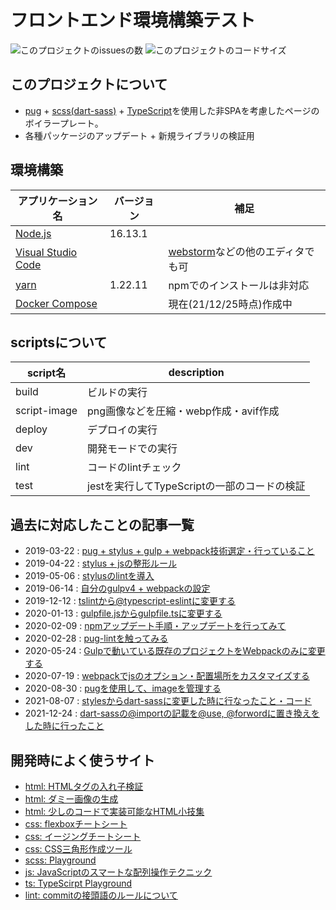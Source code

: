 # フロントエンド環境構築テスト

![このプロジェクトのissuesの数](https://img.shields.io/github/issues/miwashutaro0611/front-base)
![このプロジェクトのコードサイズ](https://img.shields.io/github/languages/code-size/miwashutaro0611/front-base)

## このプロジェクトについて

- [pug](https://pugjs.org/api/getting-started.html) + [scss(dart-sass)](https://sass-lang.com/dart-sass) + [TypeScript](https://www.typescriptlang.org/)を使用した非SPAを考慮したページのボイラープレート。
- 各種パッケージのアップデート + 新規ライブラリの検証用

## 環境構築

| アプリケーション名 | バージョン | 補足 |
| --- | --- | --- |
| [Node.js](https://nodejs.org/ja/) | 16.13.1 | |
| [Visual Studio Code](https://code.visualstudio.com/) | | [webstorm](https://www.jetbrains.com/ja-jp/webstorm/)などの他のエディタでも可 |
| [yarn](https://classic.yarnpkg.com/lang/en/) | 1.22.11 | npmでのインストールは非対応 |
| [Docker Compose](https://docs.docker.com/compose/install/) | | 現在(21/12/25時点)作成中 |

## scriptsについて

| script名 | description |
| --- | --- |
| build | ビルドの実行 |
| script-image | png画像などを圧縮・webp作成・avif作成 |
| deploy | デプロイの実行 |
| dev | 開発モードでの実行 |
| lint | コードのlintチェック |
| test | jestを実行してTypeScriptの一部のコードの検証 |

## 過去に対応したことの記事一覧

- 2019-03-22 : [pug + stylus + gulp + webpack技術選定・行っていること](https://jackswim3411.hatenablog.com/entry/2019/03/22/045610)
- 2019-04-22 : [stylus + jsの整形ルール](https://jackswim3411.hatenablog.com/entry/2019/04/22/213248)
- 2019-05-06 : [stylusのlintを導入](https://jackswim3411.hatenablog.com/entry/2019/05/06/023037)
- 2019-06-14 : [自分のgulpv4 + webpackの設定](https://jackswim3411.hatenablog.com/entry/2019/06/14/045254)
- 2019-12-12 : [tslintから@typescript-eslintに変更する](https://jackswim3411.hatenablog.com/entry/2019/12/12/105247)
- 2020-01-13 : [gulpfile.jsからgulpfile.tsに変更する](https://jackswim3411.hatenablog.com/entry/2020/01/13/232218)
- 2020-02-09 : [npmアップデート手順・アップデートを行ってみて](https://jackswim3411.hatenablog.com/entry/2020/02/09/155530)
- 2020-02-28 : [pug-lintを触ってみる](https://jackswim3411.hatenablog.com/entry/2020/02/28/110000)
- 2020-05-24 : [Gulpで動いている既存のプロジェクトをWebpackのみに変更する](https://jackswim3411.hatenablog.com/entry/2020/05/24/074447)
- 2020-07-19 : [webpackでjsのオプション・配置場所をカスタマイズする](https://jackswim3411.hatenablog.com/entry/2020/07/19/023725)
- 2020-08-30 : [pugを使用して、imageを管理する](https://jackswim3411.hatenablog.com/entry/2020/08/30/003725)
- 2021-08-07 : [stylesからdart-sassに変更した時に行なったこと・コード](https://jackswim3411.hatenablog.com/entry/2021/08/07/172638)
- 2021-12-24 : [dart-sassの@importの記載を@use, @forwordに置き換えをした時に行ったこと](https://jackswim3411.hatenablog.com/entry/2021/12/24/081645)

## 開発時によく使うサイト

- [html: HTMLタグの入れ子検証](https://caninclude.glitch.me/)
- [html: ダミー画像の生成](https://placehold.jp/)
- [html: 少しのコードで実装可能なHTML小技集](https://www.webcreatorbox.com/tech/html-tips)
- [css: flexboxチートシート](https://www.webcreatorbox.com/tech/css-flexbox-cheat-sheet)
- [css: イージングチートシート](https://easings.net/ja)
- [css: CSS三角形作成ツール](http://apps.eky.hk/css-triangle-generator/ja)
- [scss: Playground](https://www.sassmeister.com/)
- [js: JavaScriptのスマートな配列操作テクニック](https://ics.media/entry/200825/)
- [ts: TypeScirpt Playground](https://www.typescriptlang.org/play)
- [lint: commitの接頭語のルールについて](https://gist.github.com/joshbuchea/6f47e86d2510bce28f8e7f42ae84c716#file-semantic-commit-messages-md)